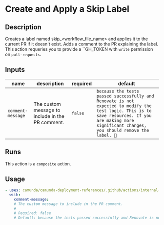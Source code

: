 # Create and Apply a Skip Label

## Description

Creates a label named skip_<workflow_file_name> and applies it to the current PR if it doesn't exist. Adds a comment to the PR explaining the label. This action requeries you to provide a ``GH_TOKEN with `write` permission on `pull-requests`.


## Inputs

| name | description | required | default |
| --- | --- | --- | --- |
| `comment-message` | <p>The custom message to include in the PR comment.</p> | `false` | `because the tests passed successfully and Renovate is not expected to modify the test logic. This is to save resources. If you are making more significant changes, you should remove the label. 🔄` |


## Runs

This action is a `composite` action.

## Usage

```yaml
- uses: camunda/camunda-deployment-references/.github/actions/internal-apply-skip-label@main
  with:
    comment-message:
    # The custom message to include in the PR comment.
    #
    # Required: false
    # Default: because the tests passed successfully and Renovate is not expected to modify the test logic. This is to save resources. If you are making more significant changes, you should remove the label. 🔄
```
